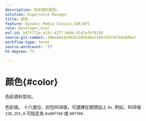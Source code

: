 ```yaml
---
description: 色彩資料型別。
solution: Experience Manager
title: 颜色
feature: Dynamic Media Classic,SDK/API
role: Developer,User
exl-id: b47f772e-a15c-4277-b0d4-9147efb70156
source-git-commit: 206e4643e3926cb85b4be2189743578f88180be7
workflow-type: tm+mt
source-wordcount: '27'
ht-degree: 7%

---
```


# 颜色{#color}

色彩資料型別。

色彩值。 十六進位、封包RGB值，可選擇在開頭加上 `0x`. 例如，RGB值 `128,255,0` 可指定為 `0x80ff00` 或 `80ff00` .
